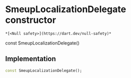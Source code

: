 


# SmeupLocalizationDelegate constructor




    *[<Null safety>](https://dart.dev/null-safety)*


const
SmeupLocalizationDelegate()





## Implementation

```dart
const SmeupLocalizationDelegate();
```







